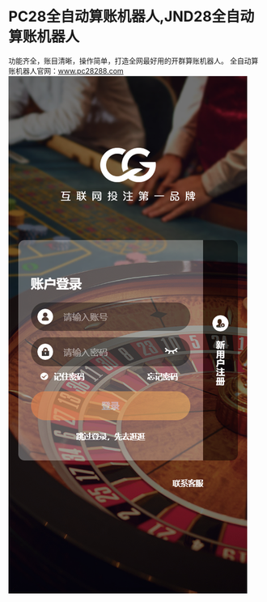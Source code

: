 # PC28全自动算账机器人,JND28全自动算账机器人
功能齐全，账目清晰，操作简单，打造全网最好用的开群算账机器人。
全自动算账机器人官网：www.pc28288.com
![Awesome Gatsby](img/H5前台.png 'Awesome Gatsby')

